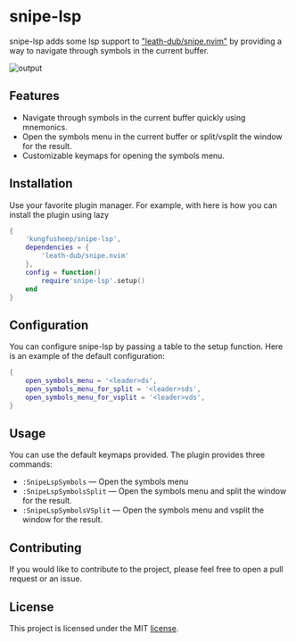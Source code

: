# snipe-lsp 

snipe-lsp adds some lsp support to ["leath-dub/snipe.nvim"](https://github.com/leath-dub/snipe.nvim) by providing a way to navigate through symbols in the current buffer.

![output](https://github.com/user-attachments/assets/16e110f8-b2b8-4c9f-aa3b-79292835b23e)

## Features

- Navigate through symbols in the current buffer quickly using mnemonics.
- Open the symbols menu in the current buffer or split/vsplit the window for the result.
- Customizable keymaps for opening the symbols menu.

## Installation

Use your favorite plugin manager. For example, with here is how you can install the plugin using lazy

```lua
{
    'kungfusheep/snipe-lsp',
    dependencies = {
        'leath-dub/snipe.nvim'
    },
    config = function()
        require'snipe-lsp'.setup()
    end
}
```


## Configuration

You can configure snipe-lsp by passing a table to the setup function. Here is an example of the default configuration:

```lua
{
	open_symbols_menu = '<leader>ds',
	open_symbols_menu_for_split = '<leader>sds',
	open_symbols_menu_for_vsplit = '<leader>vds',
}
```

 ## Usage

You can use the default keymaps provided. The plugin provides three commands:

- `:SnipeLspSymbols` — Open the symbols menu
- `:SnipeLspSymbolsSplit` — Open the symbols menu and split the window for the result.
- `:SnipeLspSymbolsVSplit` — Open the symbols menu and vsplit the window for the result.

## Contributing

If you would like to contribute to the project, please feel free to open a pull request or an issue. 

## License

This project is licensed under the MIT [license](LICENSE).
